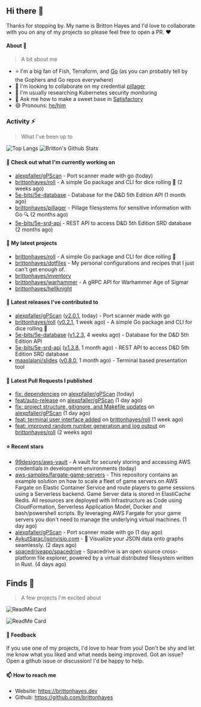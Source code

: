 ## Hi there 👋

Thanks for stopping by. 
My name is Britton Hayes and I'd love to collaborate with you on any of my projects so please feel free to open a PR. :heart:

#### About 📘

> A bit about me

- ⭐ I'm a big fan of Fish, Terraform, and [Go](https://golang.org) (as you can probably tell by the Gophers and Go repos everywhere)
- 🤝 I'm looking to collaborate on my credential [pillager](https://github.com/brittonhayes/pillager)
- 🤔 I'm usually researching Kubernetes security monitoring
- 💬 Ask me how to make a sweet base in [Satisfactory](https://www.satisfactorygame.com/)
- 😄 Pronouns: [he/him](https://pronoun.is/he)

### Activity ⚡

> What I've been up to

![Top Langs](https://github-readme-stats.vercel.app/api/top-langs/?username=brittonhayes&hide=javascript,html,css&title_color=95c4ce&icon_color=95c4ce&text_color=c6c8d1&bg_color=161821)
![Britton's Github Stats](https://github-readme-stats.vercel.app/api?username=brittonhayes&show_icons=true&count_private=true&title_color=95c4ce&icon_color=95c4ce&text_color=c6c8d1&bg_color=161821)

#### 👷 Check out what I'm currently working on

- [alexpfaller/gPScan](https://github.com/alexpfaller/gPScan) - Port scanner made with go (today)
- [brittonhayes/roll](https://github.com/brittonhayes/roll) - A simple Go package and CLI for dice rolling 🎲 (2 weeks ago)
- [5e-bits/5e-database](https://github.com/5e-bits/5e-database) - Database for the D&amp;D 5th Edition API (1 month ago)
- [brittonhayes/pillager](https://github.com/brittonhayes/pillager) - Pillage filesystems for sensitive information with Go 🔍 (2 months ago)
- [5e-bits/5e-srd-api](https://github.com/5e-bits/5e-srd-api) - REST API to access D&amp;D 5th Edition SRD database (2 months ago)

#### 🌱 My latest projects

- [brittonhayes/roll](https://github.com/brittonhayes/roll) - A simple Go package and CLI for dice rolling 🎲
- [brittonhayes/dotfiles](https://github.com/brittonhayes/dotfiles) - My personal configurations and recipes that I just can&#39;t get enough of.
- [brittonhayes/inventory](https://github.com/brittonhayes/inventory)
- [brittonhayes/warhammer](https://github.com/brittonhayes/warhammer) - A gRPC API for Warhammer Age of Sigmar
- [brittonhayes/hellknight](https://github.com/brittonhayes/hellknight)

#### 🔭 Latest releases I've contributed to

- [alexpfaller/gPScan](https://github.com/alexpfaller/gPScan) ([v2.0.1](https://github.com/alexpfaller/gPScan/releases/tag/v2.0.1), today) - Port scanner made with go
- [brittonhayes/roll](https://github.com/brittonhayes/roll) ([v0.2.1](https://github.com/brittonhayes/roll/releases/tag/v0.2.1), 1 week ago) - A simple Go package and CLI for dice rolling 🎲
- [5e-bits/5e-database](https://github.com/5e-bits/5e-database) ([v1.2.3](https://github.com/5e-bits/5e-database/releases/tag/v1.2.3), 4 weeks ago) - Database for the D&amp;D 5th Edition API
- [5e-bits/5e-srd-api](https://github.com/5e-bits/5e-srd-api) ([v1.3.8](https://github.com/5e-bits/5e-srd-api/releases/tag/v1.3.8), 1 month ago) - REST API to access D&amp;D 5th Edition SRD database
- [maaslalani/slides](https://github.com/maaslalani/slides) ([v0.8.0](https://github.com/maaslalani/slides/releases/tag/v0.8.0), 1 month ago) - Terminal based presentation tool

#### 🔨 Latest Pull Requests I published

- [fix: dependencies](https://github.com/alexpfaller/gPScan/pull/3) on [alexpfaller/gPScan](https://github.com/alexpfaller/gPScan) (today)
- [feat/auto-release](https://github.com/alexpfaller/gPScan/pull/2) on [alexpfaller/gPScan](https://github.com/alexpfaller/gPScan) (1 day ago)
- [fix: project structure, gitignore, and Makefile updates](https://github.com/alexpfaller/gPScan/pull/1) on [alexpfaller/gPScan](https://github.com/alexpfaller/gPScan) (1 day ago)
- [feat: terminal user interface added](https://github.com/brittonhayes/roll/pull/3) on [brittonhayes/roll](https://github.com/brittonhayes/roll) (1 week ago)
- [feat: improved random number generation and log output](https://github.com/brittonhayes/roll/pull/2) on [brittonhayes/roll](https://github.com/brittonhayes/roll) (2 weeks ago)

#### ⭐ Recent stars

- [99designs/aws-vault](https://github.com/99designs/aws-vault) - A vault for securely storing and accessing AWS credentials in development environments (today)
- [aws-samples/fargate-game-servers](https://github.com/aws-samples/fargate-game-servers) - This repository contains an example solution on how to scale a fleet of game servers on AWS Fargate on Elastic Container Service and route players to game sessions using a Serverless backend. Game Server data is stored in ElastiCache Redis. All resources are deployed with Infrastructure as Code using CloudFormation, Serverless Application Model, Docker and bash/powershell scripts. By leveraging AWS Fargate for your game servers you don&#39;t need to manage the underlying virtual machines. (1 day ago)
- [alexpfaller/gPScan](https://github.com/alexpfaller/gPScan) - Port scanner made with go (1 day ago)
- [AykutSarac/jsonvisio.com](https://github.com/AykutSarac/jsonvisio.com) - 🧩 Visualize your JSON data onto graphs seamlessly. (2 days ago)
- [spacedriveapp/spacedrive](https://github.com/spacedriveapp/spacedrive) - Spacedrive is an open source cross-platform file explorer, powered by a virtual distributed filesystem written in Rust. (4 days ago)

## Finds 🔬

> A few projects I'm excited about

![ReadMe Card](https://github-readme-stats.vercel.app/api/pin/?username=princjef&repo=gomarkdoc&title_color=95c4ce&icon_color=95c4ce&text_color=c6c8d1&bg_color=161821)

![ReadMe Card](https://github-readme-stats.vercel.app/api/pin/?username=BurntSushi&repo=ripgrep&title_color=95c4ce&icon_color=95c4ce&text_color=c6c8d1&bg_color=161821)


#### 💬 Feedback

If you use one of my projects, I'd love to hear from you! Don't be shy and let me know what you liked
and what needs being improved. Got an issue? Open a github issue or discussion! I'd be happy to help.

#### 📫 How to reach me

- Website: https://brittonhayes.dev
- Github: https://github.com/brittonhayes